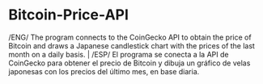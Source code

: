 # Bitcoin-Price-API
/ENG/ The program connects to the CoinGecko API to obtain the price of Bitcoin and draws a Japanese candlestick chart with the prices of the last month on a daily basis. | /ESP/ El programa se conecta a la API de CoinGecko para obtener el precio de Bitcoin y dibuja un gráfico de velas japonesas con los precios del último mes, en base diaria.
